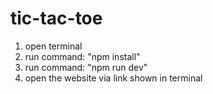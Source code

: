 # tic-tac-toe

1) open terminal
2) run command: "npm install"
3) run command: "npm run dev"
4) open the website via link shown in terminal
